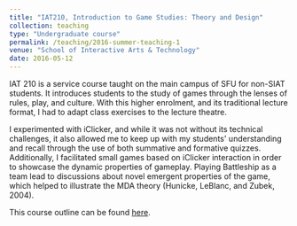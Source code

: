 ```yaml
---
title: "IAT210, Introduction to Game Studies: Theory and Design"
collection: teaching
type: "Undergraduate course"
permalink: /teaching/2016-summer-teaching-1
venue: "School of Interactive Arts & Technology"
date: 2016-05-12
---
```

IAT 210 is a service course taught on the main campus of SFU for non-SIAT students. It introduces students to the study of games through the lenses of rules, play, and culture. With this higher enrolment, and its traditional lecture format, I had to adapt class exercises to the lecture theatre.  

I experimented with iClicker, and while it was not without its technical challenges, it also allowed me to keep up with my students' understanding and recall through the use of both summative and formative quizzes. Additionally, I facilitated small games based on iClicker interaction in order to showcase the dynamic properties of gameplay. Playing Battleship as a team lead to discussions about novel emergent properties of the game, which helped to illustrate the MDA theory (Hunicke, LeBlanc, and Zubek, 2004). 

This course outline can be found [here](http://michaelnixon.github.io/files/IAT210-Syllabus_SU16_web.pdf "IAT210 Syllabus"). 